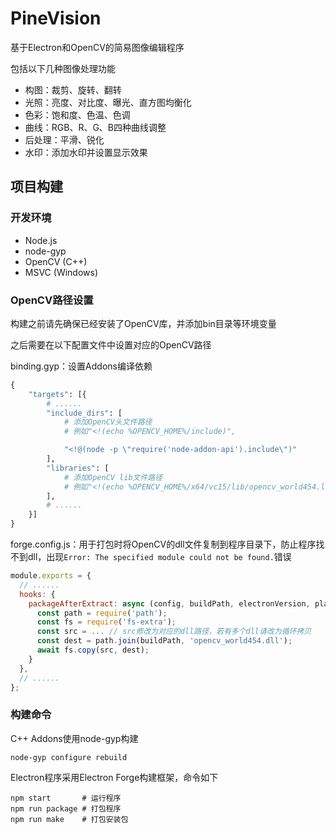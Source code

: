 # PineVision

基于Electron和OpenCV的简易图像编辑程序

包括以下几种图像处理功能

- 构图：裁剪、旋转、翻转
- 光照：亮度、对比度、曝光、直方图均衡化
- 色彩：饱和度、色温、色调
- 曲线：RGB、R、G、B四种曲线调整
- 后处理：平滑、锐化
- 水印：添加水印并设置显示效果

## 项目构建

### 开发环境

- Node.js
- node-gyp
- OpenCV (C++)
- MSVC (Windows)

### OpenCV路径设置

构建之前请先确保已经安装了OpenCV库，并添加bin目录等环境变量

之后需要在以下配置文件中设置对应的OpenCV路径

binding.gyp：设置Addons编译依赖
```python
{
    "targets": [{
        # ......
        "include_dirs": [
            # 添加OpenCV头文件路径
            # 例如"<!(echo %OPENCV_HOME%/include)", 

            "<!@(node -p \"require('node-addon-api').include\")"
        ],
        "libraries": [
            # 添加OpenCV lib文件路径
            # 例如"<!(echo %OPENCV_HOME%/x64/vc15/lib/opencv_world454.lib)",
        ],
        # ......
    }]
}
```

forge.config.js：用于打包时将OpenCV的dll文件复制到程序目录下，防止程序找不到dll，出现`Error: The specified module could not be found.`错误
```js
module.exports = {
  // ......
  hooks: {
    packageAfterExtract: async (config, buildPath, electronVersion, platform, arch) => {
      const path = require('path');
      const fs = require('fs-extra');
      const src = ... // src修改为对应的dll路径，若有多个dll请改为循环拷贝
      const dest = path.join(buildPath, 'opencv_world454.dll');
      await fs.copy(src, dest);
    }
  },
  // ......
};
```

### 构建命令

C++ Addons使用node-gyp构建

```
node-gyp configure rebuild
```

Electron程序采用Electron Forge构建框架，命令如下

```
npm start       # 运行程序
npm run package # 打包程序
npm run make    # 打包安装包
```
